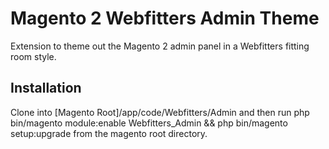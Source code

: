 # Magento 2 Webfitters Admin Theme

Extension to theme out the Magento 2 admin panel in a Webfitters fitting room style.

## Installation
Clone into [Magento Root]/app/code/Webfitters/Admin 
and then run php bin/magento module:enable Webfitters_Admin && php bin/magento setup:upgrade 
from the magento root directory.  